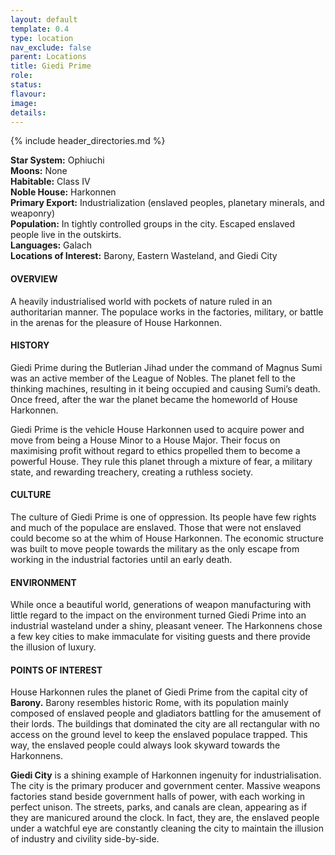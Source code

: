 ```yaml
---
layout: default
template: 0.4
type: location
nav_exclude: false
parent: Locations
title: Giedi Prime
role: 
status: 
flavour: 
image: 
details:
---
```

{% include header_directories.md %}

**Star System:** Ophiuchi  
**Moons:** None  
**Habitable:** Class IV  
**Noble House:** Harkonnen  
**Primary Export:** Industrialization (enslaved peoples,
planetary minerals, and weaponry)  
**Population:** In tightly controlled groups in the city.
Escaped enslaved people live in the outskirts.  
**Languages:** Galach  
**Locations of Interest:** Barony, Eastern Wasteland, and
Giedi City  

#### OVERVIEW  
A heavily industrialised world with pockets of nature
ruled in an authoritarian manner. The populace works
in the factories, military, or battle in the arenas for the
pleasure of House Harkonnen.  
#### HISTORY  
Giedi Prime during the Butlerian Jihad under the
command of Magnus Sumi was an active member of
the League of Nobles. The planet fell to the thinking
machines, resulting in it being occupied and causing Sumi’s death. Once freed, after the war the planet
became the homeworld of House Harkonnen.  

Giedi Prime is the vehicle House Harkonnen used to
acquire power and move from being a House Minor to
a House Major. Their focus on maximising profit without regard to ethics propelled them to become a powerful House. They rule this planet through a mixture of
fear, a military state, and rewarding treachery, creating
a ruthless society.  
#### CULTURE  
The culture of Giedi Prime is one of oppression. Its
people have few rights and much of the populace are
enslaved. Those that were not enslaved could become
so at the whim of House Harkonnen. The economic
structure was built to move people towards the military
as the only escape from working in the industrial factories until an early death.  
#### ENVIRONMENT  
While once a beautiful world, generations of weapon
manufacturing with little regard to the impact on the
environment turned Giedi Prime into an industrial wasteland under a shiny, pleasant veneer. The Harkonnens
chose a few key cities to make immaculate for visiting
guests and there provide the illusion of luxury.  
#### POINTS OF INTEREST  
House Harkonnen rules the planet of Giedi Prime from the
capital city of **Barony.** Barony resembles historic Rome,
with its population mainly composed of enslaved people
and gladiators battling for the amusement of their lords.
The buildings that dominated the city are all rectangular
with no access on the ground level to keep the enslaved
populace trapped. This way, the enslaved people could
always look skyward towards the Harkonnens.  

**Giedi City** is a shining example of Harkonnen ingenuity
for industrialisation. The city is the primary producer and
government center. Massive weapons factories stand
beside government halls of power, with each working in
perfect unison. The streets, parks, and canals are clean,
appearing as if they are manicured around the clock. In
fact, they are, the enslaved people under a watchful eye
are constantly cleaning the city to maintain the illusion
of industry and civility side-by-side.